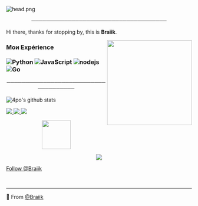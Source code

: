 ![head.png](https://www.casulgamestudio.com/wp-content/uploads/2020/07/discord.gif)

<p align="center">
─────────────────────────────────────
</p>

Hi there, thanks for stopping by, this is **Braiik**.

<img align='right' src="https://i.pinimg.com/originals/a9/36/c2/a936c2d173cb4af7a620d41222ab856a.gif" width="230">

### Мои Expérience <br/> <br/> ![Python](https://img.shields.io/badge/-Python-0077B5?style=flat&logoColor=white&logo=python) ![JavaScript](https://camo.githubusercontent.com/4fdfb0cf06c96ca8a5ab446e39e0518bb0ad5380a284c2e7bb9e3d23c34f9626/68747470733a2f2f696d672e736869656c64732e696f2f62616467652f2d4a6176617363726970742d4646454530303f7374796c653d666c61742d737175617265266c6f676f3d6a617661736372697074266c6f676f436f6c6f723d626c61636b) ![nodejs](https://img.shields.io/badge/-NodeJS-43853D?style=flat-square&logo=Node.js&logoColor=white) ![Go](https://img.shields.io/badge/-Go-666699?style=flat-square&logo=Go&logoColor=black)


<p align="center">
─────────────────────────────────────
</p>

![4po's github stats](https://github-readme-stats.vercel.app/api?username=4po&hide=contribs,prs&count_private=true&show_icons=true)

<a href="https://github.com/Braiik">
  <img src="https://img.shields.io/github/followers/Braiik">
</a>
<a href="https://github.com/Braiik">
   <img src="https://komarev.com/ghpvc/?username=4po">
</a>
<a href="https://discord.bio/p/Braiik">
         <img src="https://img.shields.io/static/v1?label=Website&logo=CSS3&logoColor=1572B6&message=Click%20Here&color=1572B6">
         </a>

<p align="center">
   <a href="https://discord.gg/fr">
         <img src="https://images-wixmp-ed30a86b8c4ca887773594c2.wixmp.com/f/a13db5d2-bd25-464d-b76d-0a07134ddf67/ddcohz1-04198bc7-cbc1-41bf-8f2a-7d5e0ed6d15d.gif?token=eyJ0eXAiOiJKV1QiLCJhbGciOiJIUzI1NiJ9.eyJzdWIiOiJ1cm46YXBwOjdlMGQxODg5ODIyNjQzNzNhNWYwZDQxNWVhMGQyNmUwIiwiaXNzIjoidXJuOmFwcDo3ZTBkMTg4OTgyMjY0MzczYTVmMGQ0MTVlYTBkMjZlMCIsIm9iaiI6W1t7InBhdGgiOiJcL2ZcL2ExM2RiNWQyLWJkMjUtNDY0ZC1iNzZkLTBhMDcxMzRkZGY2N1wvZGRjb2h6MS0wNDE5OGJjNy1jYmMxLTQxYmYtOGYyYS03ZDVlMGVkNmQxNWQuZ2lmIn1dXSwiYXVkIjpbInVybjpzZXJ2aWNlOmZpbGUuZG93bmxvYWQiXX0.aKyAIN1r6ldMm_1j8-fV6ddCzt469-Y4_e7aTdiBgWI" width="78"> 
</p>

<p align="center">
         <a href="https://discord.gg/fr">
         <img src="https://i.imgur.com/0dG2g3t.png">
         </a>
      

<!-- Place this tag where you want the button to render. -->
<a class="github-button" href="https://twitter.com/Braiiik" data-color-scheme="no-preference: light; light: light; dark: dark;" data-show-count="true" aria-label="Follow @Braiik on GitHub">Follow @Braiik</a>


<br>

---

🔎 From [@Braiik](https://github.com/Braiik)

